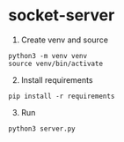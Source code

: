 # socket-server

1. Create venv and source
```
python3 -m venv venv
source venv/bin/activate
```

2. Install requirements
```
pip install -r requirements
```

3. Run
```
python3 server.py
```